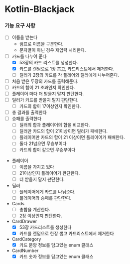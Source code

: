 # Kotlin-Blackjack

### 기능 요구 사항

- [ ] 이름을 받는다
  - 쉼표로 이름을 구분한다.
  - 문자열이 아닌 경우 재입력 처리한다.
- [ ] 카드를 나누어 준다
  - [x] 53장의 카드 리스트를 생성한다.
  - [x] 카드를 랜덤으로 1장 뽑고, 카드리스트에서 제거한다.
  - [ ] 딜러가 2장의 카드를 각 플레어와 딜러에게 나누어준다.
- [ ] 처음 받은 두장의 카드를 출력해준다.
- [ ] 카드의 합이 21 초과인지 확인한다.
- [ ] 플레이어 마다 더 받을지 말지 판단한다.
- [ ] 딜러가 카드를 받을지 말지 판단한다.
  - [ ] 카드의 합이 17이상인지 확인한다.
- [ ] 총 결과를 출력한다
- [ ] 승패를 출력한다
  - [ ] 딜러의 합과 플레이어의 합을 비교한다.
  - [ ] 딜러만 카드의 합이 21이상이면 딜러가 패배한다.
  - [ ] 플레이어만 카드의 합이 21 이상이면 플레이어가 패배한다.
  - [ ] 둘다 21넘으면 무승부이다
  - [ ] 카드의 합이 같으면 무승부이다

- 플레이어
  - [ ] 이름을 가지고 있다
  - [ ] 21이상인지 플레이어가 판단한다.
  - [ ] 더 받을지 말지 판단한다.
- 딜러
  - [ ] 플레이어에게 카드를 나눠준다.
  - [ ] 플레이어와 승패를 판단한다.
- Cards
  - [ ] 총합을 계산한다.
  - [ ] 2장 이상인지 판단한다.
- CardDrawer
  - [x] 53장 카드리스트를 생성한다
  - [x] 카드를 랜덤으로 한장 뽑고 카드리스트에서 제거한다
- CardCategory
  - [x] 카드 문양 정보를 담고있는 enum 클래스
- CardNumber
  - [x] 카드 숫자 정보를 담고있는 enum 클래스
